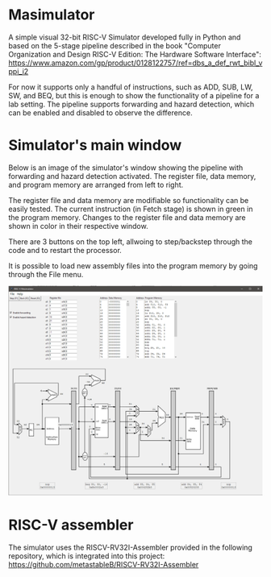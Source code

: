# Masimulator
A simple visual 32-bit RISC-V Simulator developed fully in Python and based on the 5-stage pipeline described in the book "Computer Organization and Design RISC-V Edition: The Hardware Software Interface":
https://www.amazon.com/gp/product/0128122757/ref=dbs_a_def_rwt_bibl_vppi_i2

For now it supports only a handful of instructions, such as ADD, SUB, LW, SW, and BEQ, but this is enough to show the functionality of a pipeline for a lab setting. The pipeline supports forwarding and hazard detection, which can be enabled and disabled to observe the difference.

# Simulator's main window
Below is an image of the simulator's window showing the pipeline with forwarding and hazard detection activated.
The register file, data memory, and program memory are arranged from left to right. 

The register file and data memory are modifiable so functionality can be easily tested. The current instruction (in Fetch stage) is shown in green in the program memory. Changes to the register file and data memory are shown in color in their respective window.

There are 3 buttons on the top left, allwoing to step/backstep through the code and to restart the processor.

It is possible to load new assembly files into the program memory by going through the File menu.


![](images/sample_window.png)

# RISC-V assembler
The simulator uses the RISCV-RV32I-Assembler provided in the following repository, which is integrated into this project:
https://github.com/metastableB/RISCV-RV32I-Assembler

